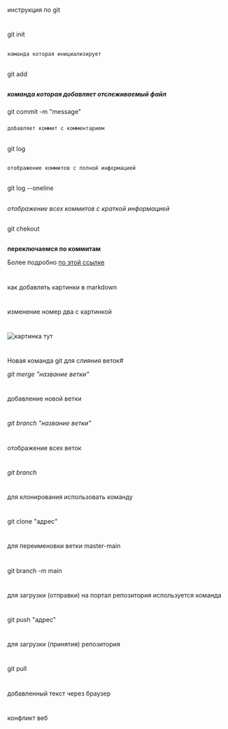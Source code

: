 #
инструкция по git
#
##
git init
## 
```sh
команда которая инициализирует
```


##
git add
##
***команда которая добавляет отслеживаемый файл***

###
git commit -m "message"
###

```sh
добавляет коммит с комментарием
```
##
git log
## 
```sh
отображение коммитов с полной информацией
``````

##
git log --oneline
##


*отображение всех коммитов с краткой информацией*



##
git chekout
##

**переключаемся по коммитам**



Более подробно [по этой ссылке](https://proglib.io/p/git-for-half-an-hour "внешний ресурс")

#
как добавлять картинки в markdown
#

#
изменение номер два c картинкой
#
![картинка тут](gitlogo.png)

#
Новая команда git для слияния веток# 

*git merge "название ветки"*

#
добавление новой ветки
#
*git branch "название ветки"*

#
отображение всех веток
#
*git branch*

#
для клонирования использовать команду
#
git clone "адрес"

#
для переименовки ветки master-main
#

git branch -m main

#
для загрузки (отправки) на портал репозитория используется команда
#
git push "адрес"

#
для загрузки (принятия) репозитория
#
git pull

#
добавленный текст через браузер
# 

#
конфликт веб
#
